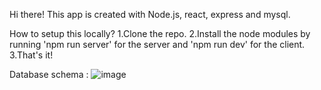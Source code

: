 Hi there!
This app is created with Node.js, react, express and mysql. 

How to setup this locally?
1.Clone the repo.
2.Install the node modules by running 'npm run server' for the server and 'npm run dev' for the client.
3.That's it!

Database schema : ![image](https://github.com/VedavedyaBH/to_do_app/assets/61646336/85054a4b-c3ae-47ae-8378-500102bb71da)
